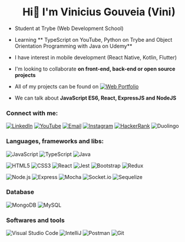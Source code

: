 <h1 align="center">Hi👋  I'm Vinicius Gouveia (Vini)</h1>

- Student at Trybe (Web Development School)

- Learning ** TypeScript on YouTube, Python on Trybe and Object Orientation Programming with Java on Udemy**

- I have interest in mobile development (React Native, Kotlin, Flutter)

- I'm looking to collaborate **on front-end, back-end or open source projects**

- All of my projects can be found on [![Web Portfolio](https://img.shields.io/badge/vinigofr.github.io-7112B1?style=for-the-badge&logo=github&logoColor=white)](https://vinigofr.github.io/)

- We can talk about **JavaScript ES6, React, ExpressJS and NodeJS**

### Connect with me:
[![LinkedIn](https://img.shields.io/badge/LinkedIn-0077B5?style=for-the-badge&logo=linkedin&logoColor=white)](https://www.linkedin.com/in/vinigofr/) [![YouTube](https://img.shields.io/badge/youtube-red?style=for-the-badge&logo=youtube&logoColor=write)](https://www.youtube.com/c/viniciusgouveia) [![Email](https://img.shields.io/badge/outlook-blue?style=for-the-badge&logo=microsoft%20outlook&logoColor=)](mailto:freitas.viniciuspk@outlook.com.br) [![Instagram](https://img.shields.io/badge/vinigofr-E4405F?style=for-the-badge&logo=instagram&logoColor=white)](https://instagram.com/vinigofr) [![HackerRank](https://img.shields.io/badge/hackerrank-green?style=for-the-badge&logo=hackerrank&logoColor=black)](https://www.hackerrank.com/vinigofr) ![Duolingo](https://img.shields.io/badge/vinigofr-58CC02?style=for-the-badge&logo=duolingo&logoColor=white)

### Languages, frameworks and libs:

![JavaScript](https://img.shields.io/badge/javascript-F7DF1E?style=for-the-badge&logo=javascript&logoColor=black) ![TypeScript](https://img.shields.io/badge/typescript-blue?style=for-the-badge&logo=typescript&logoColor=white) ![Java](https://img.shields.io/badge/Java-007396?style=for-the-badge&logo=Java&logoColor=white)

![HTML5](https://img.shields.io/badge/html5-E34F26?style=for-the-badge&logo=html5&logoColor=white) ![CSS3](https://img.shields.io/badge/css-1572B6?style=for-the-badge&logo=css3&logoColor=white) ![React](https://img.shields.io/badge/react-61DAFB?style=for-the-badge&logo=react&logoColor=black) ![Jest](https://img.shields.io/badge/jest-C21325?style=for-the-badge&logo=jest&logoColor=) ![Bootstrap](https://img.shields.io/badge/bootstrap-7952B3?style=for-the-badge&logo=bootstrap&logoColor=white) ![Redux](https://img.shields.io/badge/redux-764ABC?style=for-the-badge&logo=redux&logoColor=white)

![Node.js](https://img.shields.io/badge/node.js-339933?style=for-the-badge&logo=node.js&logoColor=white) ![Express](https://img.shields.io/badge/express-000000?style=for-the-badge&logo=express&logoColor=white) ![Mocha](https://img.shields.io/badge/mocha-8D6748?style=for-the-badge&logo=mocha&logoColor=white) ![Socket.io](https://img.shields.io/badge/Socket.io-010101?style=for-the-badge&logo=Socket.io&logoColor=white)  ![Sequelize](https://img.shields.io/badge/Sequelize-52B0E7?style=for-the-badge&logo=sequelize&logoColor=white)

### Database
![MongoDB](https://img.shields.io/badge/mongodb-47A248?style=for-the-badge&logo=mongodb&logoColor=white) ![MySQL](https://img.shields.io/badge/mysql-4479A1?style=for-the-badge&logo=mysql&logoColor=white)

### Softwares and tools
![Visual Studio Code](https://img.shields.io/badge/Visual%20Studio%20Code-007ACC?style=for-the-badge&logo=visual%20studio%20code&logoColor=white) ![IntelliJ](https://img.shields.io/badge/IntelliJ-black?style=for-the-badge&logo=IntelliJ%20IDEA&logoColor=white) ![Postman](https://img.shields.io/badge/postman-FF6C37?style=for-the-badge&logo=postman&logoColor=white) ![Git](https://img.shields.io/badge/git-F05032?style=for-the-badge&logo=git&logoColor=white)
